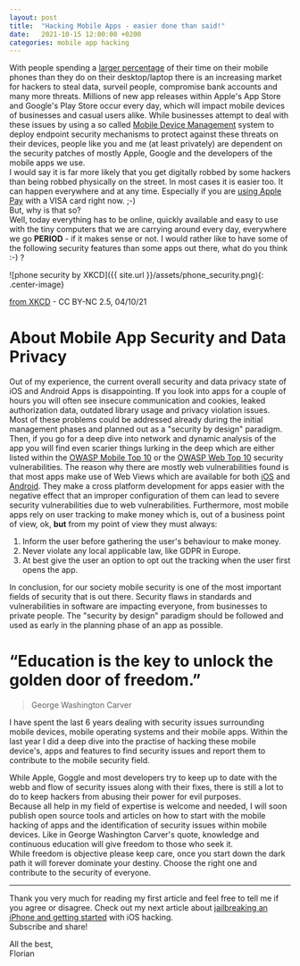 ```yaml
---
layout: post
title:  "Hacking Mobile Apps - easier done than said!"
date:   2021-10-15 12:00:00 +0200
categories: mobile app hacking
---
```

With people spending a [larger percentage][timeSpentOnline] of their time on their mobile phones than they do on their desktop/laptop there is an increasing market for hackers to steal data, surveil people, compromise bank accounts and many more threats. Millions of new app releases within Apple's App Store and Google's Play Store occur every day, which will impact mobile devices of businesses and casual users alike. While businesses attempt to deal with these issues by using a so called [Mobile Device Management][mdm] system to deploy endpoint security mechanisms to protect against these threats on their devices, people like you and me (at least privately) are dependent on the security patches of mostly Apple, Google and the developers of the mobile apps we use.       
I would say it is far more likely that you get digitally robbed by some hackers than being robbed physically on the street. In most cases it is easier too. It can happen everywhere and at any time. Especially if you are [using Apple Pay][applePayRobbery] with a VISA card right now. ;-)  
But, why is that so?  
Well, today everything has to be online, quickly available and easy to use with the tiny computers that we are carrying around every day, everywhere we go **PERIOD** - if it makes sense or not. I would rather like to have some of the following security features than some apps out there, what do you think :-) ? 
  
![phone security by XKCD]({{ site.url }}/assets/phone_security.png){: .center-image}

[from XKCD](https://xkcd.com/1934/) - CC BY-NC 2.5, 04/10/21  

# About Mobile App Security and Data Privacy

Out of my experience, the current overall security and data privacy state of iOS and Android Apps is disappointing. If you look into apps for a couple of hours you will often see insecure communication and cookies, leaked authorization data, outdated library usage and privacy violation issues.  
Most of these problems could be addressed already during the initial management phases and planned out as a "security by design" paradigm.
Then, if you go for a deep dive into network and dynamic analysis of the app you will find even scarier things lurking in the deep which are either listed within the [OWASP Mobile Top 10][mobileTop10] or the [OWASP Web Top 10][webTop10] security vulnerabilities. The reason why there are mostly web vulnerabilities found is that most apps make use of Web Views which are available for both [iOS][webViewiOS] and [Android][webViewAndroid]. They make a cross platform development for apps easier with the negative effect that an improper configuration of them can lead to severe security vulnerabilities due to web vulnerabilities. 
Furthermore, most mobile apps rely on user tracking to make money which is, out of a business point of view, ok, **but** from my point of view they must always:
1. Inform the user before gathering the user's behaviour to make money.
2. Never violate any local applicable law, like GDPR in Europe.
3. At best give the user an option to opt out the tracking when the user first opens the app.

In conclusion, for our society mobile security is one of the most important fields of security that is out there. Security flaws in standards and vulnerabilities in software are impacting everyone, from businesses to private people. The "security by design" paradigm should be followed and used as early in the planning phase of an app as possible.  

# “Education is the key to unlock the golden door of freedom.” 
> George Washington Carver

I have spent the last 6 years dealing with security issues surrounding mobile devices, mobile operating systems and their mobile apps. Within the last year I did a deep dive into the practise of hacking these mobile device's, apps and features to find security issues and report them to contribute to the mobile security field.  

While Apple, Goggle and most developers try to keep up to date with the webb and flow of security issues along with their fixes, there is still a lot to do to keep hackers from abusing their power for evil purposes.  
Because all help in my field of expertise is welcome and needed, I will soon publish open source tools and articles on how to start with the mobile hacking of apps and the identification of security issues within mobile devices. Like in George Washington Carver's quote, knowledge and continuous education will give freedom to those who seek it.   
While freedom is objective please keep care, once you start down the dark path it will forever dominate your destiny. Choose the right one and contribute to the security of everyone.
 
---
Thank you very much for reading my first article and feel free to tell me if you agree or disagree. Check out my next article about [jailbreaking an iPhone and getting started][iPhoneJailbreak] with iOS hacking.  
 Subscribe and share!
  
All the best,  
Florian

[iPhoneJailbreak]: https://florianwagner.me/mobile/app/hacking,/ios/hacking/2021/10/29/jailbreaking-iOS14.html
[webViewAndroid]: https://developer.android.com/guide/webapps/webview
[webViewiOS]: https://developer.apple.com/design/human-interface-guidelines/ios/views/web-views/
[mobileTop10]: https://owasp.org/www-project-mobile-top-10/
[webTop10]: https://owasp.org/www-project-top-ten/       
[mdm]: https://en.wikipedia.org/wiki/Mobile_device_management
[timeSpentOnline]: https://www.statista.com/statistics/319732/daily-time-spent-online-device/
[applePayRobbery]: https://thehackernews.com/2021/10/apple-pay-can-be-abused-to-make.html

<style>
.center-image
{
    margin: 0 auto;
    display: block;
}
</style>
